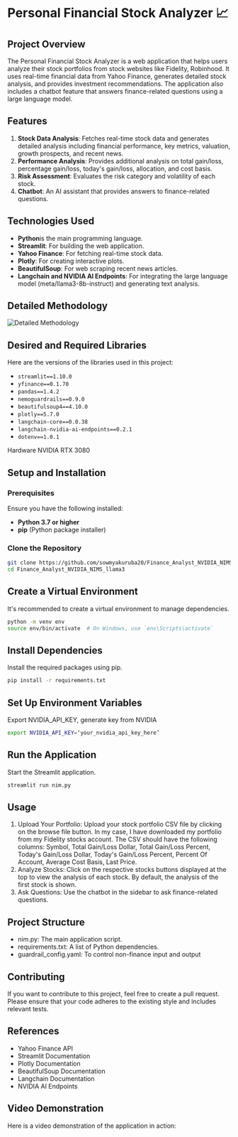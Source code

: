 # Personal Financial Stock Analyzer 📈

## Project Overview

The Personal Financial Stock Analyzer is a web application that helps users analyze their stock portfolios from stock websites like Fidelity, Robinhood. It uses real-time financial data from Yahoo Finance, generates detailed stock analysis, and provides investment recommendations. The application also includes a chatbot feature that answers finance-related questions using a large language model.

## Features

1. **Stock Data Analysis**: Fetches real-time stock data and generates detailed analysis including financial performance, key metrics, valuation, growth prospects, and recent news.
2. **Performance Analysis**: Provides additional analysis on total gain/loss, percentage gain/loss, today's gain/loss, allocation, and cost basis.
3. **Risk Assessment**: Evaluates the risk category and volatility of each stock.
4. **Chatbot**: An AI assistant that provides answers to finance-related questions.

## Technologies Used

- **Python**is the main programming language.
- **Streamlit**: For building the web application.
- **Yahoo Finance**: For fetching real-time stock data.
- **Plotly**: For creating interactive plots.
- **BeautifulSoup**: For web scraping recent news articles.
- **Langchain and NVIDIA AI Endpoints**: For integrating the large language model (meta/llama3-8b-instruct) and generating text analysis.

## Detailed Methodology

![Detailed Methodology](https://github.com/sowmyakuruba20/NVIDIAGenAI_Personal_Finance_Analyst/assets/131414180/43d1348b-4dad-4d90-a6e7-2c22aebe6487)

## Desired and Required Libraries

Here are the versions of the libraries used in this project:

- `streamlit==1.10.0`
- `yfinance==0.1.70`
- `pandas==1.4.2`
- `nemoguardrails==0.9.0`
- `beautifulsoup4==4.10.0`
- `plotly==5.7.0`
- `langchain-core==0.0.38`
- `langchain-nvidia-ai-endpoints==0.2.1`
- `dotenv==1.0.1`

Hardware NVIDIA RTX 3080

## Setup and Installation

### Prerequisites

Ensure you have the following installed:

- **Python 3.7 or higher**
- **pip** (Python package installer)

### Clone the Repository

 ```sh
git clone https://github.com/sowmyakuruba20/Finance_Analyst_NVIDIA_NIMS_llama3.git
cd Finance_Analyst_NVIDIA_NIMS_llama3
```

## Create a Virtual Environment

It's recommended to create a virtual environment to manage dependencies.

```sh
python -m venv env
source env/bin/activate  # On Windows, use `env\Scripts\activate`
```

## Install Dependencies
Install the required packages using pip.
```sh
pip install -r requirements.txt
```
## Set Up Environment Variables
Export NVIDIA_API_KEY, generate key from NVIDIA
```sh
export NVIDIA_API_KEY=‘your_nvidia_api_key_here’
```
## Run the Application
Start the Streamlit application.

```sh
streamlit run nim.py
```
## Usage
1. Upload Your Portfolio: Upload your stock portfolio CSV file by clicking on the browse file button. In my case, I have downloaded my portfolio from my Fidelity stocks account. The CSV should have the following columns: Symbol, Total Gain/Loss Dollar, Total Gain/Loss Percent, Today's Gain/Loss Dollar, Today's Gain/Loss Percent, Percent Of Account, Average Cost Basis, Last Price.
2. Analyze Stocks: Click on the respective stocks buttons displayed at the top to view the analysis of each stock. By default, the analysis of the first stock is shown.
3. Ask Questions: Use the chatbot in the sidebar to ask finance-related questions.

## Project Structure
- nim.py: The main application script.
- requirements.txt: A list of Python dependencies.
- guardrail_config.yaml: To control non-finance input and output

## Contributing
If you want to contribute to this project, feel free to create a pull request. Please ensure that your code adheres to the existing style and includes relevant tests.

## References
- Yahoo Finance API
- Streamlit Documentation
- Plotly Documentation
- BeautifulSoup Documentation
- Langchain Documentation
- NVIDIA AI Endpoints

## Video Demonstration
Here is a video demonstration of the application in action:

